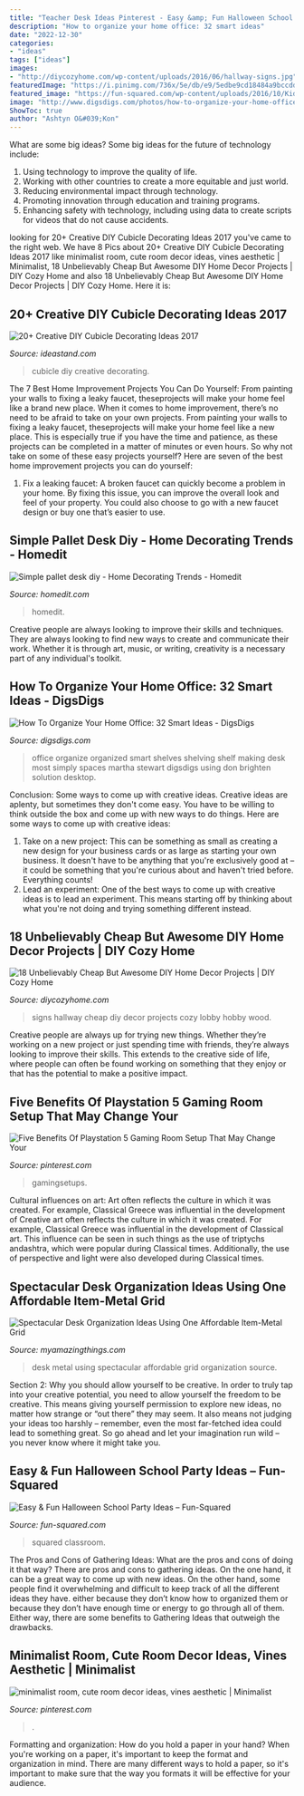 ```yaml
---
title: "Teacher Desk Ideas Pinterest - Easy &amp; Fun Halloween School Party Ideas – Fun-squared"
description: "How to organize your home office: 32 smart ideas"
date: "2022-12-30"
categories:
- "ideas"
tags: ["ideas"]
images:
- "http://diycozyhome.com/wp-content/uploads/2016/06/hallway-signs.jpg"
featuredImage: "https://i.pinimg.com/736x/5e/db/e9/5edbe9cd18484a9bccdda4fca357ad40.jpg"
featured_image: "https://fun-squared.com/wp-content/uploads/2016/10/KidsHalloweenClassPartyIdeas.jpg"
image: "http://www.digsdigs.com/photos/how-to-organize-your-home-office-smart-ideas-13.jpg"
ShowToc: true
author: "Ashtyn O&#039;Kon"
---
```



What are some big ideas?
Some big ideas for the future of technology include: 
1. Using technology to improve the quality of life. 
2. Working with other countries to create a more equitable and just world. 
3. Reducing environmental impact through technology. 
4. Promoting innovation through education and training programs. 
5. Enhancing safety with technology, including using data to create scripts for videos that do not cause accidents.

	

		
looking for 20+ Creative DIY Cubicle Decorating Ideas 2017 you've came to the right web. We have 8 Pics about 20+ Creative DIY Cubicle Decorating Ideas 2017 like minimalist room, cute room decor ideas, vines aesthetic | Minimalist, 18 Unbelievably Cheap But Awesome DIY Home Decor Projects | DIY Cozy Home and also 18 Unbelievably Cheap But Awesome DIY Home Decor Projects | DIY Cozy Home. Here it is:
		
    
## 20+ Creative DIY Cubicle Decorating Ideas 2017

<img loading=lazy src="https://ideastand.com/wp-content/uploads/2014/06/cubicle-decorating-ideas/4-cubicle-decorating-ideas.jpg" onerror="this.onerror=null;this.src='https://tse4.mm.bing.net/th?id=OIP.VHOx8lixeW7JpfU3SP7vlgHaJ4&amp;pid=15.1';" alt="20+ Creative DIY Cubicle Decorating Ideas 2017">

_Source: ideastand.com_

>cubicle diy creative decorating. 

	

The 7 Best Home Improvement Projects You Can Do Yourself: From painting your walls to fixing a leaky faucet, theseprojects will make your home feel like a brand new place.
When it comes to home improvement, there’s no need to be afraid to take on your own projects. From painting your walls to fixing a leaky faucet, theseprojects will make your home feel like a new place. This is especially true if you have the time and patience, as these projects can be completed in a matter of minutes or even hours. So why not take on some of these easy projects yourself? Here are seven of the best home improvement projects you can do yourself: 
1. Fix a leaking faucet: A broken faucet can quickly become a problem in your home. By fixing this issue, you can improve the overall look and feel of your property. You could also choose to go with a new faucet design or buy one that’s easier to use.


    
## Simple Pallet Desk Diy - Home Decorating Trends - Homedit

<img loading=lazy src="http://cdn.homedit.com/wp-content/uploads/2015/07/Simple-pallet-desk-diy-576x1024.jpg" onerror="this.onerror=null;this.src='https://tse3.mm.bing.net/th?id=OIP.BQAgc8e1eiB6eD7xSNoOBgHaNK&amp;pid=15.1';" alt="Simple pallet desk diy - Home Decorating Trends - Homedit">

_Source: homedit.com_

>homedit. 

	

Creative people are always looking to improve their skills and techniques. They are always looking to find new ways to create and communicate their work. Whether it is through art, music, or writing, creativity is a necessary part of any individual's toolkit.

    
## How To Organize Your Home Office: 32 Smart Ideas - DigsDigs

<img loading=lazy src="http://www.digsdigs.com/photos/how-to-organize-your-home-office-smart-ideas-13.jpg" onerror="this.onerror=null;this.src='https://tse3.mm.bing.net/th?id=OIP.KrR7qcCZ4UuNLaVTn5A2igAAAA&amp;pid=15.1';" alt="How To Organize Your Home Office: 32 Smart Ideas - DigsDigs">

_Source: digsdigs.com_

>office organize organized smart shelves shelving shelf making desk most simply spaces martha stewart digsdigs using don brighten solution desktop. 

	

Conclusion: Some ways to come up with creative ideas.
Creative ideas are aplenty, but sometimes they don't come easy. You have to be willing to think outside the box and come up with new ways to do things. Here are some ways to come up with creative ideas: 
1. Take on a new project: This can be something as small as creating a new design for your business cards or as large as starting your own business. It doesn't have to be anything that you're exclusively good at – it could be something that you're curious about and haven't tried before. Everything counts! 
2. Lead an experiment: One of the best ways to come up with creative ideas is to lead an experiment. This means starting off by thinking about what you're not doing and trying something different instead.

    
## 18 Unbelievably Cheap But Awesome DIY Home Decor Projects | DIY Cozy Home

<img loading=lazy src="http://diycozyhome.com/wp-content/uploads/2016/06/hallway-signs.jpg" onerror="this.onerror=null;this.src='https://tse3.mm.bing.net/th?id=OIP.WK8xketsEFEGkRZhZe0H6gHaLH&amp;pid=15.1';" alt="18 Unbelievably Cheap But Awesome DIY Home Decor Projects | DIY Cozy Home">

_Source: diycozyhome.com_

>signs hallway cheap diy decor projects cozy lobby hobby wood. 

	

Creative people are always up for trying new things. Whether they’re working on a new project or just spending time with friends, they’re always looking to improve their skills. This extends to the creative side of life, where people can often be found working on something that they enjoy or that has the potential to make a positive impact.

    
## Five Benefits Of Playstation 5 Gaming Room Setup That May Change Your

<img loading=lazy src="https://i.pinimg.com/736x/6b/3d/32/6b3d32045854c1ec741789f4a3360414.jpg" onerror="this.onerror=null;this.src='https://tse1.mm.bing.net/th?id=OIP.xVsOJ5K5mhQzWQZnJrFKuAHaJ3&amp;pid=15.1';" alt="Five Benefits Of Playstation 5 Gaming Room Setup That May Change Your">

_Source: pinterest.com_

>gamingsetups. 

	

Cultural influences on art: Art often reflects the culture in which it was created. For example, Classical Greece was influential in the development of
Creative art often reflects the culture in which it was created. For example, Classical Greece was influential in the development of Classical art. This influence can be seen in such things as the use of triptychs andashtra, which were popular during Classical times. Additionally, the use of perspective and light were also developed during Classical times.

    
## Spectacular Desk Organization Ideas Using One Affordable Item-Metal Grid

<img loading=lazy src="http://myamazingthings.com/wp-content/uploads/2017/09/desk-2.jpg" onerror="this.onerror=null;this.src='https://tse4.mm.bing.net/th?id=OIP.Nn-9MD1rBsfYKi3lmUFcfQHaJ4&amp;pid=15.1';" alt="Spectacular Desk Organization Ideas Using One Affordable Item-Metal Grid">

_Source: myamazingthings.com_

>desk metal using spectacular affordable grid organization source. 

	

Section 2: Why you should allow yourself to be creative.
In order to truly tap into your creative potential, you need to allow yourself the freedom to be creative. This means giving yourself permission to explore new ideas, no matter how strange or “out there” they may seem. It also means not judging your ideas too harshly – remember, even the most far-fetched idea could lead to something great. So go ahead and let your imagination run wild – you never know where it might take you.

    
## Easy &amp; Fun Halloween School Party Ideas – Fun-Squared

<img loading=lazy src="https://fun-squared.com/wp-content/uploads/2016/10/KidsHalloweenClassPartyIdeas.jpg" onerror="this.onerror=null;this.src='https://tse2.mm.bing.net/th?id=OIP.DN6U5TbuwMEi1UqqNagfhAHaKh&amp;pid=15.1';" alt="Easy &amp; Fun Halloween School Party Ideas – Fun-Squared">

_Source: fun-squared.com_

>squared classroom. 

	

The Pros and Cons of Gathering Ideas: What are the pros and cons of doing it that way?
There are pros and cons to gathering ideas. On the one hand, it can be a great way to come up with new ideas. On the other hand, some people find it overwhelming and difficult to keep track of all the different ideas they have. either because they don’t know how to organized them or because they don’t have enough time or energy to go through all of them. Either way, there are some benefits to Gathering Ideas that outweigh the drawbacks.

    
## Minimalist Room, Cute Room Decor Ideas, Vines Aesthetic | Minimalist

<img loading=lazy src="https://i.pinimg.com/736x/5e/db/e9/5edbe9cd18484a9bccdda4fca357ad40.jpg" onerror="this.onerror=null;this.src='https://tse3.mm.bing.net/th?id=OIP.BFt7OCktTWHonPfbvPjvQAHaJ3&amp;pid=15.1';" alt="minimalist room, cute room decor ideas, vines aesthetic | Minimalist">

_Source: pinterest.com_

>. 

	

Formatting and organization: How do you hold a paper in your hand?
When you're working on a paper, it's important to keep the format and organization in mind. There are many different ways to hold a paper, so it's important to make sure that the way you formats it will be effective for your audience.


